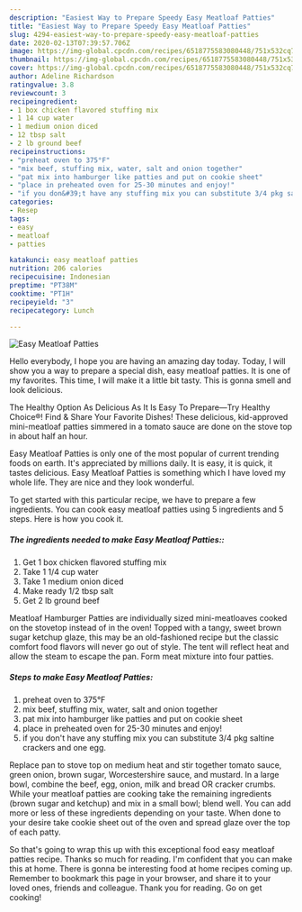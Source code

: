 ```yaml
---
description: "Easiest Way to Prepare Speedy Easy Meatloaf Patties"
title: "Easiest Way to Prepare Speedy Easy Meatloaf Patties"
slug: 4294-easiest-way-to-prepare-speedy-easy-meatloaf-patties
date: 2020-02-13T07:39:57.706Z
image: https://img-global.cpcdn.com/recipes/6518775583080448/751x532cq70/easy-meatloaf-patties-recipe-main-photo.jpg
thumbnail: https://img-global.cpcdn.com/recipes/6518775583080448/751x532cq70/easy-meatloaf-patties-recipe-main-photo.jpg
cover: https://img-global.cpcdn.com/recipes/6518775583080448/751x532cq70/easy-meatloaf-patties-recipe-main-photo.jpg
author: Adeline Richardson
ratingvalue: 3.8
reviewcount: 3
recipeingredient:
- 1 box chicken flavored stuffing mix
- 1 14 cup water
- 1 medium onion diced
- 12 tbsp salt
- 2 lb ground beef
recipeinstructions:
- "preheat oven to 375°F"
- "mix beef, stuffing mix, water, salt and onion together"
- "pat mix into hamburger like patties and put on cookie sheet"
- "place in preheated oven for 25-30 minutes and enjoy!"
- "if you don&#39;t have any stuffing mix you can substitute 3/4 pkg saltine crackers and one egg."
categories:
- Resep
tags:
- easy
- meatloaf
- patties

katakunci: easy meatloaf patties
nutrition: 206 calories
recipecuisine: Indonesian
preptime: "PT38M"
cooktime: "PT1H"
recipeyield: "3"
recipecategory: Lunch

---
```



![Easy Meatloaf Patties](https://img-global.cpcdn.com/recipes/6518775583080448/751x532cq70/easy-meatloaf-patties-recipe-main-photo.jpg)

Hello everybody, I hope you are having an amazing day today. Today, I will show you a way to prepare a special dish, easy meatloaf patties. It is one of my favorites. This time, I will make it a little bit tasty. This is gonna smell and look delicious.

The Healthy Option As Delicious As It Is Easy To Prepare—Try Healthy Choice®! Find &amp; Share Your Favorite Dishes! These delicious, kid-approved mini-meatloaf patties simmered in a tomato sauce are done on the stove top in about half an hour.

Easy Meatloaf Patties is only one of the most popular of current trending foods on earth. It's appreciated by millions daily. It is easy, it is quick, it tastes delicious. Easy Meatloaf Patties is something which I have loved my whole life. They are nice and they look wonderful.


To get started with this particular recipe, we have to prepare a few ingredients. You can cook easy meatloaf patties using 5 ingredients and 5 steps. Here is how you cook it.

##### The ingredients needed to make Easy Meatloaf Patties::

1. Get 1 box chicken flavored stuffing mix
1. Take 1 1/4 cup water
1. Take 1 medium onion diced
1. Make ready 1/2 tbsp salt
1. Get 2 lb ground beef


Meatloaf Hamburger Patties are individually sized mini-meatloaves cooked on the stovetop instead of in the oven! Topped with a tangy, sweet brown sugar ketchup glaze, this may be an old-fashioned recipe but the classic comfort food flavors will never go out of style. The tent will reflect heat and allow the steam to escape the pan. Form meat mixture into four patties. 

##### Steps to make Easy Meatloaf Patties:

1. preheat oven to 375°F
1. mix beef, stuffing mix, water, salt and onion together
1. pat mix into hamburger like patties and put on cookie sheet
1. place in preheated oven for 25-30 minutes and enjoy!
1. if you don&#39;t have any stuffing mix you can substitute 3/4 pkg saltine crackers and one egg.


Replace pan to stove top on medium heat and stir together tomato sauce, green onion, brown sugar, Worcestershire sauce, and mustard. In a large bowl, combine the beef, egg, onion, milk and bread OR cracker crumbs. While your meatloaf patties are cooking take the remaining ingredients (brown sugar and ketchup) and mix in a small bowl; blend well. You can add more or less of these ingredients depending on your taste. When done to your desire take cookie sheet out of the oven and spread glaze over the top of each patty. 

So that's going to wrap this up with this exceptional food easy meatloaf patties recipe. Thanks so much for reading. I'm confident that you can make this at home. There is gonna be interesting food at home recipes coming up. Remember to bookmark this page in your browser, and share it to your loved ones, friends and colleague. Thank you for reading. Go on get cooking!
